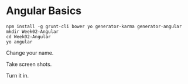 # Angular Basics

    npm install -g grunt-cli bower yo generator-karma generator-angular
    mkdir Week02-Angular
    cd Week02-Angular
    yo angular

Change your name.

Take screen shots.

Turn it in.
 
